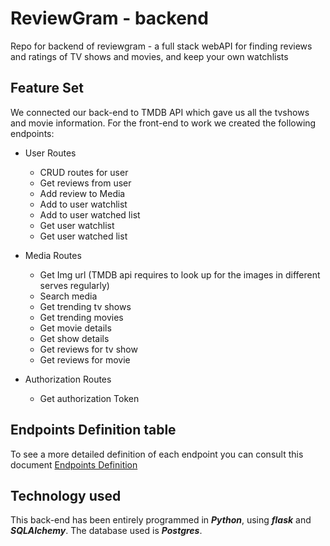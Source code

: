 # ReviewGram - backend
Repo for backend of reviewgram - a full stack webAPI for finding reviews and ratings of TV shows and movies, and keep your own watchlists

 
## Feature Set

We connected our back-end to TMDB API which gave us all the tvshows and movie information. For the front-end to work we created the following endpoints:

 - User Routes
	 - CRUD routes for user
	 - Get reviews from user
	 - Add review to Media
	 - Add to user watchlist
	 - Add to user watched list
	 - Get user watchlist
	 - Get user watched list
	 
 - Media Routes
	 - Get Img url (TMDB api requires to look up for the images in different serves regularly)
	 - Search media
	 - Get trending tv shows
	 - Get trending movies
	 - Get movie details
	 - Get show details
	 - Get reviews for tv show
	 - Get reviews for movie
	   
 - Authorization Routes
	 - Get authorization Token

## Endpoints Definition table
To see a more detailed definition of each endpoint you can consult this document [Endpoints Definition](/docs/endpoints.md)

## Technology used
This back-end has been entirely programmed in ***Python***, using ***flask*** and ***SQLAlchemy***. The database used is ***Postgres***.
